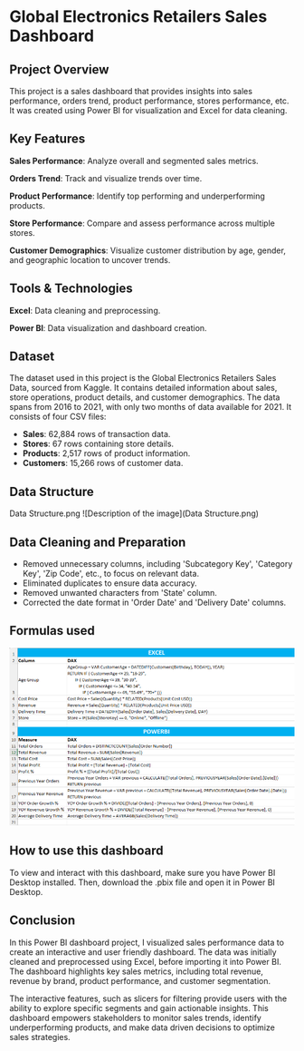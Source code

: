 
# Global Electronics Retailers Sales Dashboard

## Project Overview
This project is a sales dashboard that provides insights into sales performance, orders trend, product performance, stores performance, etc. It was created using Power BI for visualization and Excel for data cleaning.

## Key Features

__Sales Performance__: Analyze overall and segmented sales metrics.

__Orders Trend__: Track and visualize trends over time.

__Product Performance__: Identify top performing and underperforming products.

__Store Performance__: Compare and assess performance across multiple stores.

__Customer Demographics__: Visualize customer distribution by age, gender, and geographic location to uncover trends.


## Tools & Technologies
__Excel__: Data cleaning and preprocessing.

__Power BI__: Data visualization and dashboard creation.

## Dataset
The dataset used in this project is the Global Electronics Retailers Sales Data, sourced from Kaggle. It contains detailed information about sales, store operations, product details, and customer demographics. The data spans from 2016 to 2021, with only two months of data available for 2021. It consists of four CSV files:

- __Sales__: 62,884 rows of transaction data.
- __Stores__: 67 rows containing store details.
- __Products__: 2,517 rows of product information.
- __Customers__: 15,266 rows of customer data.


## Data Structure
Data Structure.png
![Description of the image](Data Structure.png)

## Data Cleaning and Preparation
- Removed unnecessary columns, including 'Subcategory Key', 'Category Key', 'Zip Code', etc., to focus on relevant data.
- Eliminated duplicates to ensure data accuracy.
- Removed unwanted characters from 'State' column.
- Corrected the date format in 'Order Date' and 'Delivery Date' columns.

## Formulas used

![Description of the image](Formulas.png)




## How to use this dashboard

To view and interact with this dashboard, make sure you have Power BI Desktop installed. Then, download the .pbix file and open it in Power BI Desktop.




## Conclusion
In this Power BI dashboard project, I visualized sales performance data to create an interactive and user friendly dashboard. The data was initially cleaned and preprocessed using Excel, before importing it into Power BI. The dashboard highlights key sales metrics, including total revenue, revenue by brand, product performance, and customer segmentation.

The interactive features, such as slicers for filtering provide users with the ability to explore specific segments and gain actionable insights. This dashboard empowers stakeholders to monitor sales trends, identify underperforming products, and make data driven decisions to optimize sales strategies.
